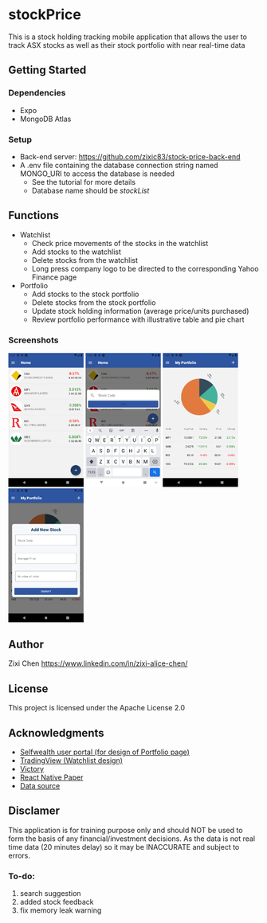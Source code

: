 # stockPrice

This is a stock holding tracking mobile application that allows the user to track ASX stocks as well as their stock portfolio with near real-time data

## Getting Started

### Dependencies

- Expo
- MongoDB Atlas

### Setup

- Back-end server: https://github.com/zixic83/stock-price-back-end
- A .env file containing the database connection string named MONGO_URI to access the database is needed
  - See the <a source='https://www.mongodb.com/basics/mongodb-atlas-tutorial'>tutorial</a> for more details
  - Database name should be <i>stockList</i>

## Functions

- Watchlist
  - Check price movements of the stocks in the watchlist
  - Add stocks to the watchlist
  - Delete stocks from the watchlist
  - Long press company logo to be directed to the corresponding Yahoo Finance page
- Portfolio
  - Add stocks to the stock portfolio
  - Delete stocks from the stock portfolio
  - Update stock holding information (average price/units purchased)
  - Review portfolio performance with illustrative table and pie chart

### Screenshots

<p float="left">
<img src="assets/screenshots/Screenshot_1637146337.png" width="30%" height="30%">
<img src="assets/screenshots/Screenshot_1637146386.png" width="30%" height="30%">
<img src="assets/screenshots/Screenshot_1637146414.png" width="30%" height="30%">
<img src="assets/screenshots/Screenshot_1637146420.png" width="30%" height="30%">
</p>

## Author

Zixi Chen
https://www.linkedin.com/in/zixi-alice-chen/

## License

This project is licensed under the Apache License 2.0

## Acknowledgments

- [Selfwealth user portal (for design of Portfolio page)](https://www.dadinvestor.com.au/selfwealth-review/)
- [TradingView (Watchlist design)](https://is5-ssl.mzstatic.com/image/thumb/Purple125/v4/9b/7d/94/9b7d9448-d810-81c8-5d35-8948f2cd9525/397ea517-a0be-443b-ad18-91de0cefb57d_3.png/750x750bb.jpeg)
- [Victory](https://github.com/FormidableLabs/victory)
- [React Native Paper](https://github.com/callstack/react-native-paper)
- [Data source](https://forums.whirlpool.net.au/archive/2678938)

## Disclamer

This application is for training purpose only and should NOT be used to form the basis of any financial/investment decisions. As the data is not real time data (20 minutes delay) so it may be INACCURATE and subject to errors.

### To-do:

1. search suggestion
1. added stock feedback
1. fix memory leak warning
